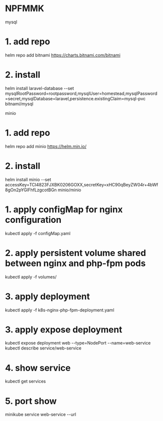 # NPFMMK
mysql
# 1. add repo
helm repo add bitnami https://charts.bitnami.com/bitnami
# 2. install 
helm install laravel-database  --set mysqlRootPassword=rootpassword,mysqlUser=homestead,mysqlPassword=secret,mysqlDatabase=laravel,persistence.existingClaim=mysql-pvc bitnami/mysql 

minio
# 1. add repo
helm repo add minio https://helm.min.io/
# 2. install
helm install minio --set accessKey=TCI4823FJXBK0206GOXX,secretKey=xHC90qBeyZW04r+4bWf8gOn2pYGlFhfLzgcotBGn minio/minio

# 1. apply configMap for nginx configuration
kubectl apply -f configMap.yaml
# 2. apply persistent volume shared between nginx and php-fpm pods
kubectl apply -f volumes/
# 3. apply deployment
kubectl apply -f  k8s-nginx-php-fpm-deployment.yaml
# 3. apply expose deployment
kubectl expose deployment web --type=NodePort --name=web-service
kubectl describe service/web-service
# 4. show service
kubectl get services
# 5. port show
minikube service web-service --url
